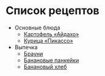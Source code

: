 # Список рецептов

- Основные блюда
	- [Картофель «Айдахо»](potato.md)
	- [Курица «Пикассо»](chicken.md)
- Выпечка
	- [Брауни](brownie.md)
	- [Банановые панкейки](banana_pancakes.md)
	- [Банановый хлеб](banana_bread.md)

